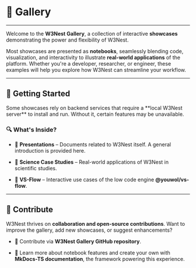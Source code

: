 # 🎨 **Gallery**  

---  

Welcome to the **W3Nest Gallery**, a collection of interactive **showcases** demonstrating the power and flexibility
of W3Nest.  

Most showcases are presented as **notebooks**, seamlessly blending code, visualization, and interactivity to 
illustrate **real-world applications** of the platform. Whether you're a developer, researcher, or engineer,
these examples will help you explore how W3Nest can streamline your workflow.  

---

## 📌 **Getting Started**  

<note level="warning" title="Backend Installation Required">  
Some showcases rely on backend services that require a **local W3Nest server** to install and run. Without it, certain 
features may be unavailable.  
</note>  

### 🔍 **What's Inside?**  

*  📖 **<cross-link target="presentations">Presentations</cross-link>** – Documents related to W3Nest itself.
   A general introduction is provided <cross-link target="w3nest-pres">here</cross-link>.  

*  🧪 **<cross-link target="sciences">Science Case Studies</cross-link>** – Real-world applications of W3Nest in 
   scientific studies.  

*  🧩 **<cross-link target="vs-flow">VS-Flow</cross-link>** – Interactive use cases of the low code engine 
   **@youwol/vs-flow**.

---

## 🤝 **Contribute**  

W3Nest thrives on **collaboration and open-source contributions**. Want to improve the gallery, add new showcases, 
or suggest enhancements?  

*  🔗 Contribute via **<github-link target="gallery">W3Nest Gallery GitHub repository</github-link>**.  

*  📖 Learn more about notebook features and create your own with 
**<ext-link target="mkdocs-ts">MkDocs-TS documentation</ext-link>**, the framework powering this experience.  